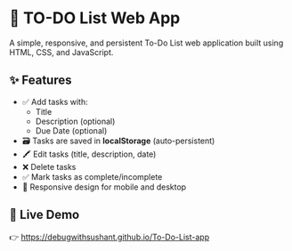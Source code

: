 # 📝 TO-DO List Web App

A simple, responsive, and persistent To-Do List web application built using HTML, CSS, and JavaScript.

## ✨ Features

- ✅ Add tasks with:
  - Title
  - Description (optional)
  - Due Date (optional)
- 🗃️ Tasks are saved in **localStorage** (auto-persistent)
- 🖍️ Edit tasks (title, description, date)
- ❌ Delete tasks
- ✅ Mark tasks as complete/incomplete
- 📱 Responsive design for mobile and desktop

## 🔗 Live Demo
👉 https://debugwithsushant.github.io/To-Do-List-app
